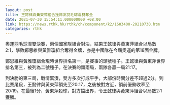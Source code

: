 ```yaml
---
layout: post
title: 王懿律與黃東萍組合挫隊友羽毛球混雙奪金
date: 2021-07-30 15:54:11.000000000 +08:00
link: https://news.rthk.hk/rthk/ch/component/k2/1603400-20210730.htm
categories: rthk
---
```


奧運羽毛球混雙決賽，兩個國家隊組合對決，結果王懿律與黃東萍組合以局數2:1，擊敗鄭思維與黃雅瓊組合奪得金牌，亦是中國隊在今屆奧運的第18面金牌。

鄭思維與黃雅瓊組合現時世界排名第一，是賽事的頭號種子。王懿律與黃東萍世界排名第三，被列為二號種子。在決賽的頭兩局，兩隊各贏一局21:17。

到決勝的第三局，戰情緊湊，雙方多次打成平手，大部份時間分差不超過2分。到比賽尾段，王懿律與黃東萍領先至20:17，之後被對方近，領前優勢收窄至20:19。在最後1分，黃東萍殺球，對方擋出界，令王懿律與黃東萍組合以局數2:1獲勝。
